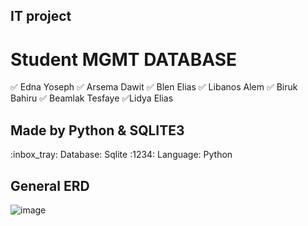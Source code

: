 ## IT project
# Student MGMT DATABASE

:white_check_mark: Edna Yoseph
:white_check_mark: Arsema Dawit
:white_check_mark: Blen Elias
:white_check_mark: Libanos Alem
:white_check_mark: Biruk Bahiru
:white_check_mark: Beamlak Tesfaye
:white_check_mark:Lidya Elias


<h2>Made by Python & SQLITE3</h2>
:inbox_tray: Database: Sqlite
:1234: Language: Python

## General ERD
![image](https://github.com/ednayoseph/STUD-MGMT-DB/assets/157109581/53d04e4d-39d1-4dc0-9c38-3957fd3a4bf8)
